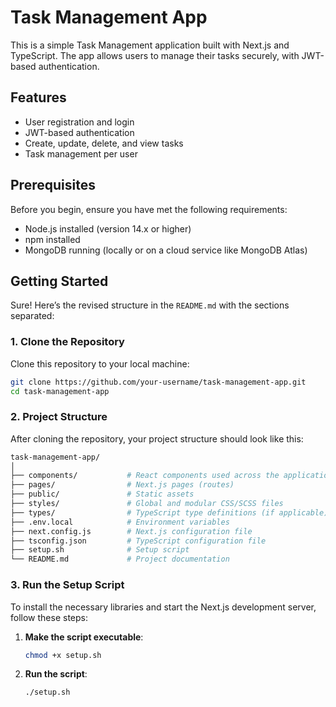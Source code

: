 # Task Management App

This is a simple Task Management application built with Next.js and TypeScript. The app allows users to manage their tasks securely, with JWT-based authentication.

## Features

- User registration and login
- JWT-based authentication
- Create, update, delete, and view tasks
- Task management per user

## Prerequisites

Before you begin, ensure you have met the following requirements:

- Node.js installed (version 14.x or higher)
- npm installed
- MongoDB running (locally or on a cloud service like MongoDB Atlas)

## Getting Started
Sure! Here’s the revised structure in the `README.md` with the sections separated:

### 1. Clone the Repository

Clone this repository to your local machine:

```bash
git clone https://github.com/your-username/task-management-app.git
cd task-management-app
```

### 2. Project Structure

After cloning the repository, your project structure should look like this:

```bash
task-management-app/
│
├── components/           # React components used across the application
├── pages/                # Next.js pages (routes)
├── public/               # Static assets
├── styles/               # Global and modular CSS/SCSS files
├── types/                # TypeScript type definitions (if applicable)
├── .env.local            # Environment variables
├── next.config.js        # Next.js configuration file
├── tsconfig.json         # TypeScript configuration file
├── setup.sh              # Setup script
└── README.md             # Project documentation
```

### 3. Run the Setup Script

To install the necessary libraries and start the Next.js development server, follow these steps:

1. **Make the script executable**:

   ```bash
   chmod +x setup.sh
   ```

2. **Run the script**:

   ```bash
   ./setup.sh
   ```